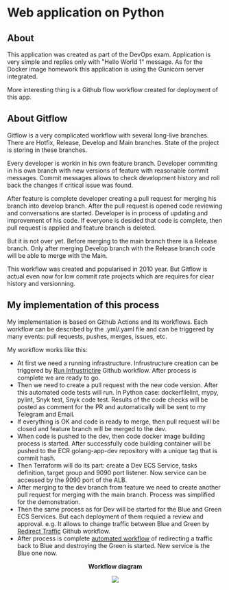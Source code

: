# Web application on Python

## About

This application was created as part of the DevOps exam. Application is very simple and replies only with "Hello World 1" message. As for the Docker image homework this application is using the Gunicorn server integrated.

More interesting thing is a Github flow workflow created for deployment of this app.

## About Gitflow

Gitflow is a very complicated workflow with several long-live branches. There are Hotfix, Release, Develop and Main branches. State of the project is storing in these branches. 

Every developer is workin in his own feature branch. Developer commiting in his own branch with new versions of feature with reasonable commit messages. Commit messages allows to check development history and roll back the changes if critical issue was found. 

After feature is complete developer creating a pull request for merging his branch into develop branch. After the pull request is opened code reviewing and conversations are started. Developer is in process of updating and improvement of his code. If everyone is desided that code is complete, then pull request is applied and feature branch is deleted. 

But it is not over yet. Before merging to the main branch there is a Release branch. Only after merging Develop branch with the Release branch code will be able to merge with the Main. 

This workflow was created and popularised in 2010 year. But Gitflow is actual even now for low commit rate projects which are requires for clear history and versionning.

## My implementation of this process

My implementation is based on Github Actions and its workflows. Each workflow can be described by the .yml/.yaml file and can be triggered by many events: pull requests, pushes, merges, issues, etc. 

My workflow works like this:

* At first we need a running infrastructure. Infrustructure creation can be triggered by [Run Infrustrictire](https://github.com/RainbowGravity/python-app/actions/workflows/run_infrastructure.yml) Github workflow. After process is complete we are ready to go.
* Then we need to create a pull request with the new code version. After this automated code tests will run. In Python case: dockerfilelint, mypy, pylint, Snyk test, Snyk code test. Results of the code checks will be posted as comment for the PR and automatically will be sent to my Telegram and Email. 
* If everything is OK and code is ready to merge, then pull request will be closed and feature branch will be merged to the dev. 
* When code is pushed to the dev, then code docker image building process is started. After successfully code building container will be pushed to the ECR golang-app-dev repository with a unique tag that is commit hash.
* Then Terraform will do its part: create a Dev ECS Service, tasks definition, target group and 9090 port listener. Now service can be accessed by the 9090 port of the ALB.
* After merging to the dev branch from feature we need to create another pull request for merging with the main branch. Process was simplified for the demonstration.  
* Then the same process as for Dev will be started for the Blue and Green ECS Services. But each deployment of them requied a review and approval. e.g. It allows to change traffic between Blue and Green by [Redirect Traffic](https://github.com/RainbowGravity/python-app/actions/workflows/redirect_traffic.yml) Github workflow.
* After process is complete [automated workflow](https://github.com/RainbowGravity/python-app/actions/workflows/destroy_gruen.yml) of redirecting a traffic back to Blue and destroying the Green is started. New service is the Blue one now.

<p align=center><b>Workflow diagram</b></p>
<p align=center>

  <img src="https://user-images.githubusercontent.com/89798605/138299972-5619cbf8-e83f-4e0d-a984-dd5984b2f059.png">

 
</p>
